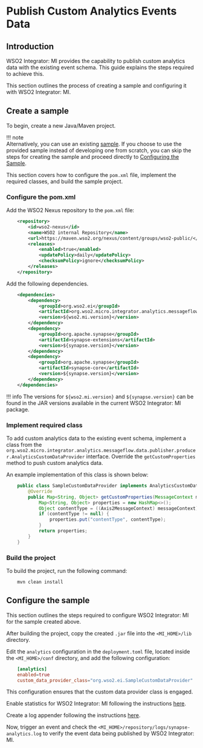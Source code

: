 # Publish Custom Analytics Events Data

## Introduction

WSO2 Integrator: MI provides the capability to publish custom analytics data with the existing event schema. This guide explains the steps required to achieve this.

This section outlines the process of creating a sample and configuring it with WSO2 Integrator: MI.

## Create a sample

To begin, create a new Java/Maven project.

!!! note    
    Alternatively, you can use an existing [sample](https://github.com/wso2/product-micro-integrator/tree/master/samples/AnalyticsSampleDataProvider). If you choose to use the provided sample instead of developing one from scratch, you can skip the steps for creating the sample and proceed directly to [Configuring the Sample](#configuring-the-sample).

This section covers how to configure the `pom.xml` file, implement the required classes, and build the sample project.

### Configure the pom.xml

Add the WSO2 Nexus repository to the `pom.xml` file:

```xml
    <repository>
        <id>wso2-nexus</id>
        <name>WSO2 internal Repository</name>
        <url>https://maven.wso2.org/nexus/content/groups/wso2-public/</url>
        <releases>
            <enabled>true</enabled>
            <updatePolicy>daily</updatePolicy>
            <checksumPolicy>ignore</checksumPolicy>
        </releases>
    </repository>
```

Add the following dependencies.

```xml
    <dependencies>
        <dependency>
            <groupId>org.wso2.ei</groupId>
            <artifactId>org.wso2.micro.integrator.analytics.messageflow.data.publisher</artifactId>
            <version>${wso2.mi.version}</version>
        </dependency>
        <dependency>
            <groupId>org.apache.synapse</groupId>
            <artifactId>synapse-extensions</artifactId>
            <version>${synapse.version}</version>
        </dependency>
        <dependency>
            <groupId>org.apache.synapse</groupId>
            <artifactId>synapse-core</artifactId>
            <version>${synapse.version}</version>
        </dependency>
    </dependencies>
```

!!! info
    The versions for `${wso2.mi.version}` and `${synapse.version}` can be found in the JAR versions available in the current WSO2 Integrator: MI package.

### Implement required class

To add custom analytics data to the existing event schema, implement a class from the `org.wso2.micro.integrator.analytics.messageflow.data.publisher.producer.AnalyticsCustomDataProvider` interface. Override the `getCustomProperties` method to push custom analytics data.

An example implementation of this class is shown below:

``` java
    public class SampleCustomDataProvider implements AnalyticsCustomDataProvider {
        @Override
        public Map<String, Object> getCustomProperties(MessageContext messageContext) {
            Map<String, Object> properties = new HashMap<>();
            Object contentType = ((Axis2MessageContext) messageContext).getAxis2MessageContext().getProperty("ContentType");
            if (contentType != null) {
                properties.put("contentType", contentType);
            }
            return properties;
        }
    }
```

### Build the project

To build the project, run the following command:

```
    mvn clean install
```

## Configure the sample

This section outlines the steps required to configure WSO2 Integrator: MI for the sample created above.

After building the project, copy the created `.jar` file into the `<MI_HOME>/lib` directory.

Edit the `analytics` configuration in the `deployment.toml` file, located inside the `<MI_HOME>/conf` directory, and add the following configuration:

``` toml
    [analytics]
    enabled=true
    custom_data_provider_class="org.wso2.ei.SampleCustomDataProvider"
```

This configuration ensures that the custom data provider class is engaged.

Enable statistics for WSO2 Integrator: MI following the instructions [here]({{base_path}}/mi-analytics/mi-elk-installation-guide/#enabling-statistics-for-artifacts).

Create a log appender following the instructions [here]({{base_path}}/mi-analytics/mi-elk-installation-guide/#creating-log-appender).

Now, trigger an event and check the `<MI_HOME>/repository/logs/synapse-analytics.log` to verify the event data being published by WSO2 Integrator: MI.
